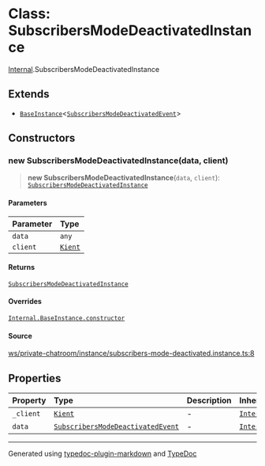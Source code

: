 # Class: SubscribersModeDeactivatedInstance

[Internal](../index.md).SubscribersModeDeactivatedInstance

## Extends

- [`BaseInstance`](BaseInstance.md)\<[`SubscribersModeDeactivatedEvent`](../interfaces/SubscribersModeDeactivatedEvent.md)\>

## Constructors

### new SubscribersModeDeactivatedInstance(data, client)

> **new SubscribersModeDeactivatedInstance**(`data`, `client`): [`SubscribersModeDeactivatedInstance`](SubscribersModeDeactivatedInstance.md)

#### Parameters

| Parameter | Type |
| :------ | :------ |
| `data` | `any` |
| `client` | [`Kient`](../../classes/Kient.md) |

#### Returns

[`SubscribersModeDeactivatedInstance`](SubscribersModeDeactivatedInstance.md)

#### Overrides

[`Internal.BaseInstance.constructor`](BaseInstance.md#constructors)

#### Source

[ws/private-chatroom/instance/subscribers-mode-deactivated.instance.ts:8](https://github.com/zSoulweaver/kient/blob/cb3a38e/src/ws/private-chatroom/instance/subscribers-mode-deactivated.instance.ts#L8)

## Properties

| Property | Type | Description | Inheritance | Source |
| :------ | :------ | :------ | :------ | :------ |
| `_client` | [`Kient`](../../classes/Kient.md) | - | [`Internal.BaseInstance._client`](BaseInstance.md) | [utils/instance.base.ts:4](https://github.com/zSoulweaver/kient/blob/cb3a38e/src/utils/instance.base.ts#L4) |
| `data` | [`SubscribersModeDeactivatedEvent`](../interfaces/SubscribersModeDeactivatedEvent.md) | - | [`Internal.BaseInstance.data`](BaseInstance.md) | [utils/instance.base.ts:5](https://github.com/zSoulweaver/kient/blob/cb3a38e/src/utils/instance.base.ts#L5) |

***

Generated using [typedoc-plugin-markdown](https://www.npmjs.com/package/typedoc-plugin-markdown) and [TypeDoc](https://typedoc.org/)

